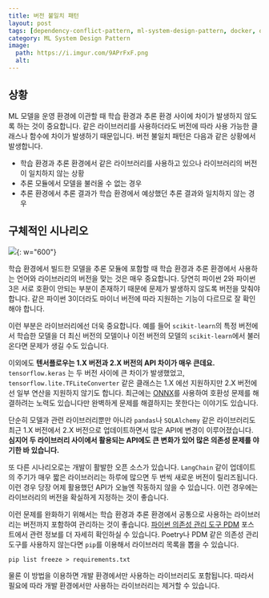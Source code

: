 ```yaml
---
title: 버전 불일치 패턴
layout: post
tags: [dependency-conflict-pattern, ml-system-design-pattern, docker, onnx]
category: ML System Design Pattern
image:
  path: https://i.imgur.com/9APrFxF.png
  alt: 
---
```


## 상황

ML 모델을 운영 환경에 이관할 때 학습 환경과 추론 환경 사이에 차이가 발생하지 않도록 하는 것이 중요합니다. 같은 라이브러리를 사용하더라도 버전에 따라 사용 가능한 클래스나 함수에 차이가 발생하기 때문입니다. 버전 불일치 패턴은 다음과 같은 상황에서 발생합니다.

- 학습 환경과 추론 환경에서 같은 라이브러리를 사용하고 있으나 라이브러리의 버전이 일치하지 않는 상황
- 추론 모듈에서 모델을 불러올 수 없는 경우
- 추론 환경에서 추론 결과가 학습 환경에서 예상했던 추론 결과와 일치하지 않는 경우

## 구체적인 시나리오

![](https://i.imgur.com/S8zPhVQ.png){: w="600"}


학습 환경에서 빌드한 모델을 추론 모듈에 포함할 때 학습 환경과 추론 환경에서 사용하는 언어와 라이브러리의 버전을 맞는 것은 매우 중요합니다. 당연히 파이썬 2와 파이썬 3은 서로 호환이 안되는 부분이 존재하기 때문에 문제가 발생하지 않도록 버전을 맞춰야 합니다. 같은 파이썬 3이더라도 마이너 버전에 따라 지원하는 기능이 다르므로 잘 확인해야 합니다.

이런 부분은 라이브러리에선 더욱 중요합니다. 예를 들어 `scikit-learn`의 특정 버전에서 학습한 모델을 더 최신 버전의 모델이나 이전 버전의 모델의 `scikit-learn`에서 불러온다면 문제가 생길 수도 있습니다. 

이외에도 **텐서플로우는 1.X 버전과 2.X 버전의 API 차이가 매우 큰데요.**  `tensorflow.keras` 는 두 버전 사이에 큰 차이가 발생했었고, `tensorflow.lite.TFLiteConverter` 같은 클래스는 1.X 에선 지원하지만 2.X 버전에선 일부 연산을 지원하지 않기도 합니다. 최근에는 [ONNX](https://onnx.ai/)를 사용하여 호환성 문제를 해결하려는 노력도 있습니다만 완벽하게 문제를 해결하지는 못한다는 이야기도 있습니다.

단순히 모델과 관련 라이브러리뿐만 아니라 `pandas`나 `SQLAlchemy` 같은 라이브러리도 최근 1.X 버전에서 2.X 버전으로 업데이트하면서 많은 API에 변경이 이루어졌습니다. **심지어 두 라이브러리 사이에서 활용되는 API에도 큰 변화가 있어 많은 의존성 문제를 야기한 바 있습니다.**

또 다른 시나리오로는 개발이 활발한 오픈 소스가 있습니다. `LangChain` 같이 업데이트의 주기가 매우 짧은 라이브러리는 하루에 많으면 두 번씩 새로운 버전이 릴리즈됩니다. 이런 경우 당장 어제 활용했던 API가 오늘엔 작동하지 않을 수 있습니다. 이런 경우에는 라이브러리의 버전을 확실하게 지정하는 것이 좋습니다.

이런 문제를 완화하기 위해서는 학습 환경과 추론 환경에서 공통으로 사용하는 라이브러리는 버전까지 포함하여 관리하는 것이 좋습니다. [파이썬 의존성 관리 도구 PDM](https://otzslayer.github.io/python/2023/06/28/pdm-python-dependency-manager.html) 포스트에서 관련 정보를 더 자세히 확인하실 수 있습니다. Poetry나 PDM 같은 의존성 관리 도구를 사용하지 않는다면 `pip`를 이용해서 라이브러리 목록을 뽑을 수 있습니다.

```shell
pip list freeze > requirements.txt
```

물론 이 방법을 이용하면 개발 환경에서만 사용하는 라이브러리도 포함됩니다. 따라서 필요에 따라 개발 환경에서만 사용하는 라이브러리는 제거할 수 있습니다.